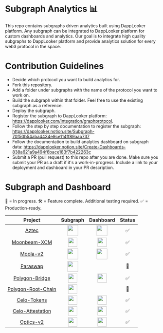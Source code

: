 # Subgraph Analytics 📊

This repo contains subgraphs driven analytics built using DappLooker platform. Any subgraph can be integrated to DappLooker platform for custom dashboards and analytics. Our goal is to integrate high quality subgraphs to DappLooker platform and provide analytics solution for every web3 protocol in the space.

# Contribution Guidelines
- Decide which protocol you want to build analytics for.
- Fork this repository.
- Add a folder under subgraphs with the name of the protocol you want to work on.
- Build the subgraph within that folder. Feel free to use the existing subgraph as a reference.
- Deploy the subgraph.
- Register the subgraph to DappLooker platform: https://dapplooker.com/integration/graphprotocol.
- Follow the step by step documentation to register the subgraph: https://dapplooker.notion.site/Subgraph-70f50b54aba4434e9ce114ff89aab737
- Follow the documentation to build analytics dashboard on subgraph data: https://dapplooker.notion.site/Create-Dashboards-838a621a9a494f6bace183f7b422263c
- Submit a PR (pull request) to this repo after you are done. Make sure you submit your PR as a draft if it's a work-in-progress. Include a link to your deployment and dashboard in your PR description.

# Subgraph and Dashboard

🔨 = In progress.
🛠 = Feature complete. Additional testing required.
✅ = Production-ready.

|        Project     | Subgraph     |       Dashboard          |  Status   |
| :-----------------: | :-----------: | :------------------------:|:--------:  |
| [Aztec](subgraphs/aztec-network)|[<img src="images/ethereum.ico" width="35" height="35"/>](https://thegraph.com/hosted-service/subgraph/dapplooker/aztec-connect)           |[<img src="images/ethereum.ico" width="35" height="35">](https://dapplooker.com/dapp/aztec-connect-120167?network=ethereum&category=ethereum&type=dashboard&udid=0) |   ✅    |
| [Moonbeam-XCM](subgraphs/moonbeam-xcm) |[<img src="images/moonbeam.ico" width="30" height="30">](https://thegraph.com/hosted-service/subgraph/dapplooker/moonbeam-xcm-subgraph)|[<img src="images/moonbeam.ico" width="30" height="30"/>](https://dapplooker.com/dapp/subquery-moonbeam-120116?network=subquery&category=moonbeam&type=dashboard&udid=0) | ✅ |
| [Moola-v2](subgraphs/moola-v2) |[<img src="images/ethereum.ico" width="35" height="35">](https://thegraph.com/hosted-service/subgraph/dapplooker/moola-market-v2)      |[<img src="images/ethereum.ico" width="35" height="35"/>](https://dapplooker.com/dapp/moola-v2-120062?network=celo&category=celo&type=dashboard&udid=0)  |  ✅  |
| [Paraswap](subgraphs/paraswap) |[<img src="images/ethereum.ico" width="35" height="35">](https://thegraph.com/hosted-service/subgraph/dapplooker/paraswap)              |                  |     🔨      |
| [Polygon-Bridge](subgraphs/polygon-bridge)|[<img src="images/polygon.ico" width="30" height="30">](https://thegraph.com/hosted-service/subgraph/dapplooker/pan-swap) | [<img src="images/polygon.ico" width="30" height="30"/>](https://dapplooker.com/dapp/polygon-bridge-13?network=ethereum&category=polygon&type=dashboard&udid=0)|✅ |
| [Polygon-Root-Chain](subgraphs/polygon-root-chain-manager) |[<img src="images/polygon.ico" width="30" height="30">](https://thegraph.com/hosted-service/subgraph/dapplooker/nft1)|  |    🔨    |
| [Celo-Tokens](subgraphs/celo-tokens)|[<img src="images/celo_icon.ico" width="30" height="30">](https://thegraph.com/hosted-service/subgraph/dapplooker/celo-tokens-analytics-subgraph)| [<img src="images/celo_icon.ico" width="30" height="30">](https://dapplooker.com/dapp/celo-all-tokens-120082?network=celo&category=celo&type=dashboard&udid=0) |    ✅         |
| [Celo-Attestation](subgraphs/celo-attestation) |[<img src="images/celo_icon.ico" width="30" height="30">](https://thegraph.com/hosted-service/subgraph/dapplooker/celo-attestation)| [<img src="images/celo_icon.ico" width="30" height="30">](https://dapplooker.com/dapp/celo-attestation-120131?network=celo&category=celo&type=dashboard&udid=0) |    ✅  |
| [Optics-v2](subgraphs/optics-v2)|[<img src="images/celo_icon.ico" width="30" height="30">](https://thegraph.com/hosted-service/subgraph/dapplooker/celo-optics-v2)   |[<img src="images/celo_icon.ico" width="30" height="30">](https://dapplooker.com/dapp/optics-v2-120137?network=celo&category=celo&type=dashboard&udid=0)|   ✅    |

